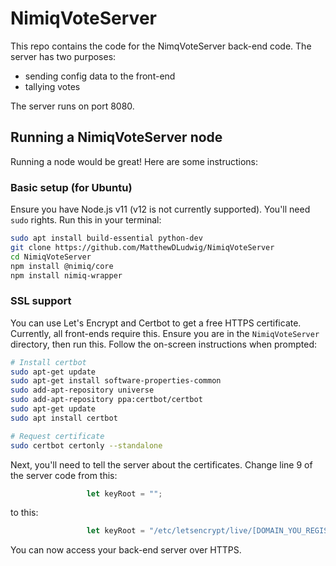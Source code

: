 # NimiqVoteServer

This repo contains the code for the NimqVoteServer back-end code. The server has two purposes:

- sending config data to the front-end
- tallying votes

The server runs on port 8080.

## Running a NimiqVoteServer node
Running a node would be great! Here are some instructions:

### Basic setup (for Ubuntu)
Ensure you have Node.js v11 (v12 is not currently supported). You'll need ``sudo`` rights. Run this in your terminal:
```bash
sudo apt install build-essential python-dev
git clone https://github.com/MatthewDLudwig/NimiqVoteServer
cd NimiqVoteServer
npm install @nimiq/core
npm install nimiq-wrapper
```

### SSL support
You can use Let's Encrypt and Certbot to get a free HTTPS certificate. Currently, all front-ends require this. Ensure you are in the ``NimiqVoteServer`` directory, then run this. Follow the on-screen instructions when prompted:
```bash
# Install certbot
sudo apt-get update
sudo apt-get install software-properties-common
sudo add-apt-repository universe
sudo add-apt-repository ppa:certbot/certbot
sudo apt-get update
sudo apt install certbot

# Request certificate
sudo certbot certonly --standalone
```
Next, you'll need to tell the server about the certificates. Change line 9 of the server code from this:

```js
                 let keyRoot = "";
```

to this:

```js
                 let keyRoot = "/etc/letsencrypt/live/[DOMAIN_YOU_REGISTERED_WITH_CERTBOT]/";
```

You can now access your back-end server over HTTPS.
